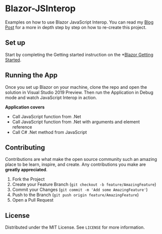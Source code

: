# Blazor-JSInterop
Examples on how to use Blazor JavaScript Interop. You can read my [Blog Post](https://www.nativoplus.studio/blog/blazor-and-javascript/) for a more in depth step by step on how to re-create this project.

## Set up
Start by completing the Getting started instruction on the *[Blazor Getting Started](https://docs.microsoft.com/en-us/aspnet/core/blazor/get-started?view=aspnetcore-3.0&tabs=visual-studio).


## Running the App
Once you set up Blazor on your machine, clone the repo and open the solution in Visual Studio 2019 Preview. 
Then run the Application in Debug mode and watch JavaScript Interop in action. 

**Application covers**

- Call JavaScript function from .Net
- Call JavaScript function from .Net with arguments and element reference
- Call C# .Net method from JavaScript

## Contributing

Contributions are what make the open source community such an amazing place to be learn, inspire, and create. Any contributions you make are **greatly appreciated**.

1. Fork the Project
2. Create your Feature Branch (`git checkout -b feature/AmazingFeature`)
3. Commit your Changes (`git commit -m 'Add some AmazingFeature'`)
4. Push to the Branch (`git push origin feature/AmazingFeature`)
5. Open a Pull Request


## License

Distributed under the MIT License. See `LICENSE` for more information.
